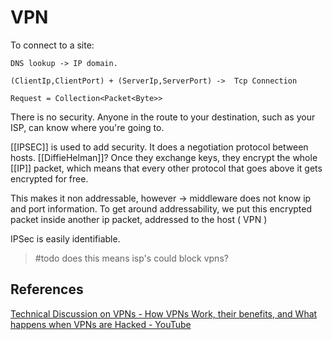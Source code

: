 # VPN

To connect to a site:

```
DNS lookup -> IP domain. 

(ClientIp,ClientPort) + (ServerIp,ServerPort) ->  Tcp Connection

Request = Collection<Packet<Byte>> 
```

There is no security. Anyone in the route to your destination, such as your ISP, can know where you're going to.

[[IPSEC]] is used to add security. It does a negotiation protocol between hosts. [[DiffieHelman]]? Once they exchange keys, they encrypt the whole [[IP]] packet, which means that every other protocol that goes above it gets encrypted for free.

This makes it non addressable, however -> middleware does not know ip and port information.
To get around addressability, we put this encrypted packet inside another ip packet, addressed to the host ( VPN )

IPSec is easily identifiable.

> \#todo does this means isp's could block vpns?

## References

[Technical Discussion on VPNs - How VPNs Work, their benefits, and What happens when VPNs are Hacked - YouTube](https://www.youtube.com/watch?v=JIA4ca0afnY)
